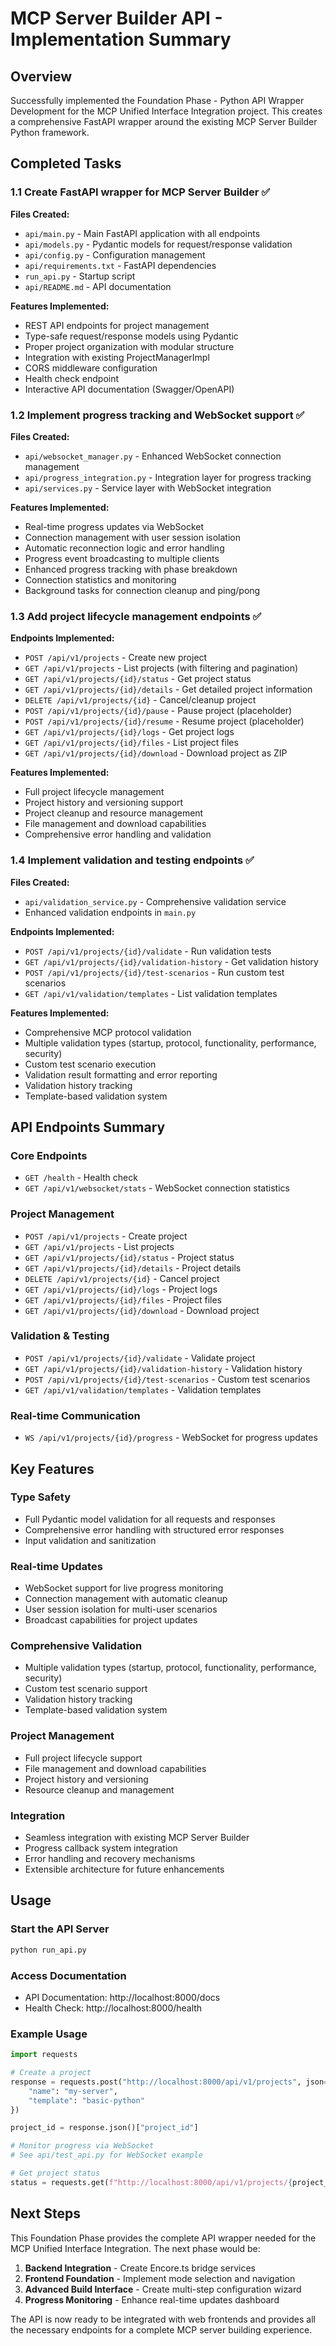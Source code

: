 # MCP Server Builder API - Implementation Summary

## Overview

Successfully implemented the Foundation Phase - Python API Wrapper Development for the MCP Unified Interface Integration project. This creates a comprehensive FastAPI wrapper around the existing MCP Server Builder Python framework.

## Completed Tasks

### 1.1 Create FastAPI wrapper for MCP Server Builder ✅

**Files Created:**
- `api/main.py` - Main FastAPI application with all endpoints
- `api/models.py` - Pydantic models for request/response validation
- `api/config.py` - Configuration management
- `api/requirements.txt` - FastAPI dependencies
- `run_api.py` - Startup script
- `api/README.md` - API documentation

**Features Implemented:**
- REST API endpoints for project management
- Type-safe request/response models using Pydantic
- Proper project organization with modular structure
- Integration with existing ProjectManagerImpl
- CORS middleware configuration
- Health check endpoint
- Interactive API documentation (Swagger/OpenAPI)

### 1.2 Implement progress tracking and WebSocket support ✅

**Files Created:**
- `api/websocket_manager.py` - Enhanced WebSocket connection management
- `api/progress_integration.py` - Integration layer for progress tracking
- `api/services.py` - Service layer with WebSocket integration

**Features Implemented:**
- Real-time progress updates via WebSocket
- Connection management with user session isolation
- Automatic reconnection logic and error handling
- Progress event broadcasting to multiple clients
- Enhanced progress tracking with phase breakdown
- Connection statistics and monitoring
- Background tasks for connection cleanup and ping/pong

### 1.3 Add project lifecycle management endpoints ✅

**Endpoints Implemented:**
- `POST /api/v1/projects` - Create new project
- `GET /api/v1/projects` - List projects (with filtering and pagination)
- `GET /api/v1/projects/{id}/status` - Get project status
- `GET /api/v1/projects/{id}/details` - Get detailed project information
- `DELETE /api/v1/projects/{id}` - Cancel/cleanup project
- `POST /api/v1/projects/{id}/pause` - Pause project (placeholder)
- `POST /api/v1/projects/{id}/resume` - Resume project (placeholder)
- `GET /api/v1/projects/{id}/logs` - Get project logs
- `GET /api/v1/projects/{id}/files` - List project files
- `GET /api/v1/projects/{id}/download` - Download project as ZIP

**Features Implemented:**
- Full project lifecycle management
- Project history and versioning support
- Project cleanup and resource management
- File management and download capabilities
- Comprehensive error handling and validation

### 1.4 Implement validation and testing endpoints ✅

**Files Created:**
- `api/validation_service.py` - Comprehensive validation service
- Enhanced validation endpoints in `main.py`

**Endpoints Implemented:**
- `POST /api/v1/projects/{id}/validate` - Run validation tests
- `GET /api/v1/projects/{id}/validation-history` - Get validation history
- `POST /api/v1/projects/{id}/test-scenarios` - Run custom test scenarios
- `GET /api/v1/validation/templates` - List validation templates

**Features Implemented:**
- Comprehensive MCP protocol validation
- Multiple validation types (startup, protocol, functionality, performance, security)
- Custom test scenario execution
- Validation result formatting and error reporting
- Validation history tracking
- Template-based validation system

## API Endpoints Summary

### Core Endpoints
- `GET /health` - Health check
- `GET /api/v1/websocket/stats` - WebSocket connection statistics

### Project Management
- `POST /api/v1/projects` - Create project
- `GET /api/v1/projects` - List projects
- `GET /api/v1/projects/{id}/status` - Project status
- `GET /api/v1/projects/{id}/details` - Project details
- `DELETE /api/v1/projects/{id}` - Cancel project
- `GET /api/v1/projects/{id}/logs` - Project logs
- `GET /api/v1/projects/{id}/files` - Project files
- `GET /api/v1/projects/{id}/download` - Download project

### Validation & Testing
- `POST /api/v1/projects/{id}/validate` - Validate project
- `GET /api/v1/projects/{id}/validation-history` - Validation history
- `POST /api/v1/projects/{id}/test-scenarios` - Custom test scenarios
- `GET /api/v1/validation/templates` - Validation templates

### Real-time Communication
- `WS /api/v1/projects/{id}/progress` - WebSocket for progress updates

## Key Features

### Type Safety
- Full Pydantic model validation for all requests and responses
- Comprehensive error handling with structured error responses
- Input validation and sanitization

### Real-time Updates
- WebSocket support for live progress monitoring
- Connection management with automatic cleanup
- User session isolation for multi-user scenarios
- Broadcast capabilities for project updates

### Comprehensive Validation
- Multiple validation types (startup, protocol, functionality, performance, security)
- Custom test scenario support
- Validation history tracking
- Template-based validation system

### Project Management
- Full project lifecycle support
- File management and download capabilities
- Project history and versioning
- Resource cleanup and management

### Integration
- Seamless integration with existing MCP Server Builder
- Progress callback system integration
- Error handling and recovery mechanisms
- Extensible architecture for future enhancements

## Usage

### Start the API Server
```bash
python run_api.py
```

### Access Documentation
- API Documentation: http://localhost:8000/docs
- Health Check: http://localhost:8000/health

### Example Usage
```python
import requests

# Create a project
response = requests.post("http://localhost:8000/api/v1/projects", json={
    "name": "my-server",
    "template": "basic-python"
})

project_id = response.json()["project_id"]

# Monitor progress via WebSocket
# See api/test_api.py for WebSocket example

# Get project status
status = requests.get(f"http://localhost:8000/api/v1/projects/{project_id}/status")
```

## Next Steps

This Foundation Phase provides the complete API wrapper needed for the MCP Unified Interface Integration. The next phase would be:

1. **Backend Integration** - Create Encore.ts bridge services
2. **Frontend Foundation** - Implement mode selection and navigation
3. **Advanced Build Interface** - Create multi-step configuration wizard
4. **Progress Monitoring** - Enhance real-time updates dashboard

The API is now ready to be integrated with web frontends and provides all the necessary endpoints for a complete MCP server building experience.
